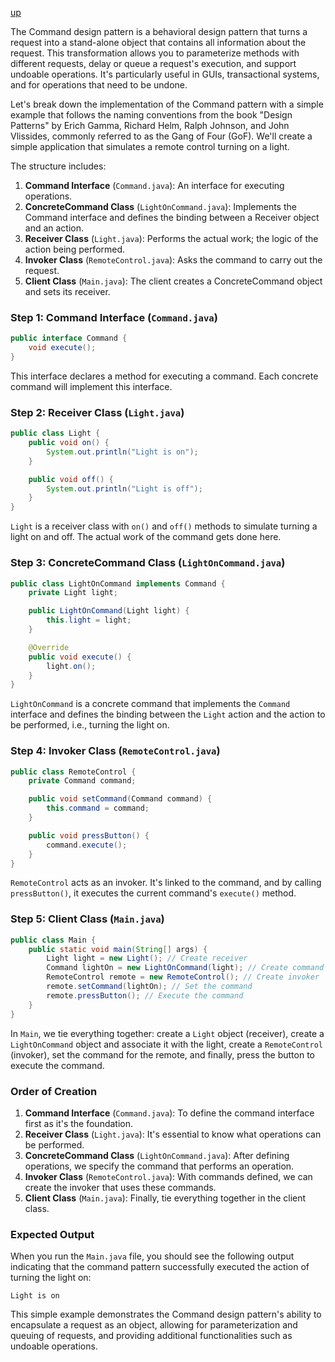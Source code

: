 [up](../README.md)

The Command design pattern is a behavioral design pattern that turns a request into a stand-alone object that contains all information about the request. This transformation allows you to parameterize methods with different requests, delay or queue a request's execution, and support undoable operations. It's particularly useful in GUIs, transactional systems, and for operations that need to be undone.

Let's break down the implementation of the Command pattern with a simple example that follows the naming conventions from the book "Design Patterns" by Erich Gamma, Richard Helm, Ralph Johnson, and John Vlissides, commonly referred to as the Gang of Four (GoF). We'll create a simple application that simulates a remote control turning on a light. 

The structure includes:
1. **Command Interface** (`Command.java`): An interface for executing operations.
2. **ConcreteCommand Class** (`LightOnCommand.java`): Implements the Command interface and defines the binding between a Receiver object and an action.
3. **Receiver Class** (`Light.java`): Performs the actual work; the logic of the action being performed.
4. **Invoker Class** (`RemoteControl.java`): Asks the command to carry out the request.
5. **Client Class** (`Main.java`): The client creates a ConcreteCommand object and sets its receiver.

### Step 1: Command Interface (`Command.java`)
```java
public interface Command {
    void execute();
}
```
This interface declares a method for executing a command. Each concrete command will implement this interface.

### Step 2: Receiver Class (`Light.java`)
```java
public class Light {
    public void on() {
        System.out.println("Light is on");
    }

    public void off() {
        System.out.println("Light is off");
    }
}
```
`Light` is a receiver class with `on()` and `off()` methods to simulate turning a light on and off. The actual work of the command gets done here.

### Step 3: ConcreteCommand Class (`LightOnCommand.java`)
```java
public class LightOnCommand implements Command {
    private Light light;

    public LightOnCommand(Light light) {
        this.light = light;
    }

    @Override
    public void execute() {
        light.on();
    }
}
```
`LightOnCommand` is a concrete command that implements the `Command` interface and defines the binding between the `Light` action and the action to be performed, i.e., turning the light on.

### Step 4: Invoker Class (`RemoteControl.java`)
```java
public class RemoteControl {
    private Command command;

    public void setCommand(Command command) {
        this.command = command;
    }

    public void pressButton() {
        command.execute();
    }
}
```
`RemoteControl` acts as an invoker. It's linked to the command, and by calling `pressButton()`, it executes the current command's `execute()` method.

### Step 5: Client Class (`Main.java`)
```java
public class Main {
    public static void main(String[] args) {
        Light light = new Light(); // Create receiver
        Command lightOn = new LightOnCommand(light); // Create command and associate with receiver
        RemoteControl remote = new RemoteControl(); // Create invoker
        remote.setCommand(lightOn); // Set the command
        remote.pressButton(); // Execute the command
    }
}
```
In `Main`, we tie everything together: create a `Light` object (receiver), create a `LightOnCommand` object and associate it with the light, create a `RemoteControl` (invoker), set the command for the remote, and finally, press the button to execute the command.

### Order of Creation
1. **Command Interface** (`Command.java`): To define the command interface first as it's the foundation.
2. **Receiver Class** (`Light.java`): It's essential to know what operations can be performed.
3. **ConcreteCommand Class** (`LightOnCommand.java`): After defining operations, we specify the command that performs an operation.
4. **Invoker Class** (`RemoteControl.java`): With commands defined, we can create the invoker that uses these commands.
5. **Client Class** (`Main.java`): Finally, tie everything together in the client class.

### Expected Output
When you run the `Main.java` file, you should see the following output indicating that the command pattern successfully executed the action of turning the light on:
```
Light is on
```
This simple example demonstrates the Command design pattern's ability to encapsulate a request as an object, allowing for parameterization and queuing of requests, and providing additional functionalities such as undoable operations.
